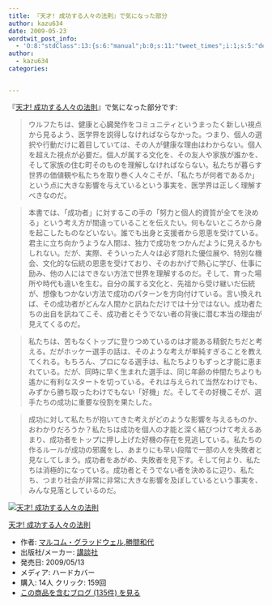 ```yaml
---
title: 『天才! 成功する人々の法則』で気になった部分
author: kazu634
date: 2009-05-23
wordtwit_post_info:
  - 'O:8:"stdClass":13:{s:6:"manual";b:0;s:11:"tweet_times";i:1;s:5:"delay";i:0;s:7:"enabled";i:1;s:10:"separation";s:2:"60";s:7:"version";s:3:"3.7";s:14:"tweet_template";b:0;s:6:"status";i:2;s:6:"result";a:0:{}s:13:"tweet_counter";i:2;s:13:"tweet_log_ids";a:1:{i:0;i:4607;}s:9:"hash_tags";a:0:{}s:8:"accounts";a:1:{i:0;s:7:"kazu634";}}'
author:
  - kazu634
categories:


---
```

<div class="section">
<p>
    『<a href="http://d.hatena.ne.jp/asin/4062153920" onclick="__gaTracker('send', 'event', 'outbound-article', 'http://d.hatena.ne.jp/asin/4062153920', '天才!  成功する人々の法則');">天才! 成功する人々の法則</a>』で気になった部分です:
</p>
  
<blockquote>
<p>
      ウルフたちは、健康と心臓発作をコミュニティというまったく新しい視点から見るよう、医学界を説得しなければならなかった。つまり、個人の選択や行動だけに着目していては、その人が健康な理由はわからない。個人を超えた視点が必要だ。個人が属する文化を、その友人や家族が誰かを、そして家族の住む町そのものを理解しなければならない。私たちが暮らす世界の価値観や私たちを取り巻く人々こそが、「私たちが何者であるか」という点に大きな影響を与えているという事実を、医学界は正しく理解すべきなのだ。
</p>
</blockquote>
  
<blockquote>
<p>
      本書では、「成功者」に対するこの手の「努力と個人的資質が全てを決める」という考え方が間違っていることを伝えたい。何もないところから身を起こしたものなどいない。誰でも出身と支援者から恩恵を受けている。君主に立ち向かうような人間は、独力で成功をつかんだように見えるかもしれない。だが、実際、そういった人々は必ず隠れた優位展や、特別な機会、文化的な伝統の恩恵を受けており、そのおかげで熱心に学び、仕事に励み、他の人にはできない方法で世界を理解するのだ。そして、育った場所や時代も違いを生む。自分の属する文化と、先祖から受け継いだ伝統が、想像もつかない方法で成功のパターンを方向付けている。言い換えれば、その成功者がどんな人間かと訊ねただけでは十分ではない。成功者たちの出自を訊ねてこそ、成功者とそうでない者の背後に潜む本当の理由が見えてくるのだ。
</p>
</blockquote>
  
<blockquote>
<p>
      私たちは、苦もなくトップに登りつめているのは才能ある精鋭たちだと考える。だがホッケー選手の話は、そのような考えが単純すぎることを教えてくれる。もちろん、プロになる選手は、私たちよりもずっと才能に恵まれている。だが、同時に早く生まれた選手は、同じ年齢の仲間たちよりも遙かに有利なスタートを切っている。それは与えられて当然なわけでも、みずから勝ち取ったわけでもない「好機」だ。そしてその好機こそが、選手たちの成功に重要な役割を果たした。
</p>
</blockquote>
  
<blockquote>
<p>
      成功に対して私たちが抱いてきた考えがどのような影響を与えるものか、おわかりだろうか？私たちは成功を個人の才能と深く結びつけて考えるあまり、成功者をトップに押し上げた好機の存在を見逃している。私たちの作るルールが成功の邪魔をし、あまりにも早い段階で一部の人を失敗者と見なしてしまう。成功者をあがめ、失敗者を見下す。そして何より、私たちは消極的になっている。成功者とそうでない者を決めるに辺り、私たち、つまり社会が非常に非常に大きな影響を及ぼしているという事実を、みんな見落としているのだ。
</p>
</blockquote>
  
<div class="hatena-asin-detail">
<a href="http://www.amazon.co.jp/dp/4062153920/?tag=hatena_st1-22&ascsubtag=d-7ibv" onclick="__gaTracker('send', 'event', 'outbound-article', 'http://www.amazon.co.jp/dp/4062153920/?tag=hatena_st1-22&ascsubtag=d-7ibv', '');"><img src="https://images-na.ssl-images-amazon.com/images/I/415vaFIXnlL._SL160_.jpg" class="hatena-asin-detail-image" alt="天才!  成功する人々の法則" title="天才!  成功する人々の法則" /></a></p> 
    
<div class="hatena-asin-detail-info">
<p class="hatena-asin-detail-title">
<a href="http://www.amazon.co.jp/dp/4062153920/?tag=hatena_st1-22&ascsubtag=d-7ibv" onclick="__gaTracker('send', 'event', 'outbound-article', 'http://www.amazon.co.jp/dp/4062153920/?tag=hatena_st1-22&ascsubtag=d-7ibv', '天才!  成功する人々の法則');">天才! 成功する人々の法則</a>
</p>
      
<ul>
<li>
<span class="hatena-asin-detail-label">作者:</span> <a href="http://d.hatena.ne.jp/keyword/%A5%DE%A5%EB%A5%B3%A5%E0%A1%A6%A5%B0%A5%E9%A5%C3%A5%C9%A5%A6%A5%A7%A5%EB" onclick="__gaTracker('send', 'event', 'outbound-article', 'http://d.hatena.ne.jp/keyword/%A5%DE%A5%EB%A5%B3%A5%E0%A1%A6%A5%B0%A5%E9%A5%C3%A5%C9%A5%A6%A5%A7%A5%EB', 'マルコム・グラッドウェル');" class="keyword">マルコム・グラッドウェル</a>,<a href="http://d.hatena.ne.jp/keyword/%BE%A1%B4%D6%CF%C2%C2%E5" onclick="__gaTracker('send', 'event', 'outbound-article', 'http://d.hatena.ne.jp/keyword/%BE%A1%B4%D6%CF%C2%C2%E5', '勝間和代');" class="keyword">勝間和代</a>
</li>
<li>
<span class="hatena-asin-detail-label">出版社/メーカー:</span> <a href="http://d.hatena.ne.jp/keyword/%B9%D6%C3%CC%BC%D2" onclick="__gaTracker('send', 'event', 'outbound-article', 'http://d.hatena.ne.jp/keyword/%B9%D6%C3%CC%BC%D2', '講談社');" class="keyword">講談社</a>
</li>
<li>
<span class="hatena-asin-detail-label">発売日:</span> 2009/05/13
</li>
<li>
<span class="hatena-asin-detail-label">メディア:</span> ハードカバー
</li>
<li>
<span class="hatena-asin-detail-label">購入</span>: 14人 <span class="hatena-asin-detail-label">クリック</span>: 159回
</li>
<li>
<a href="http://d.hatena.ne.jp/asin/4062153920" onclick="__gaTracker('send', 'event', 'outbound-article', 'http://d.hatena.ne.jp/asin/4062153920', 'この商品を含むブログ (135件) を見る');" target="_blank">この商品を含むブログ (135件) を見る</a>
</li>
</ul>
</div>
    
<div class="hatena-asin-detail-foot">
</div>
</div>
</div>
